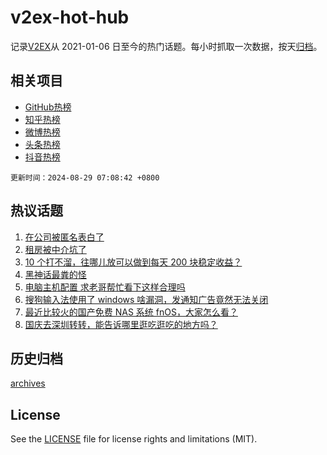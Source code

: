 # v2ex-hot-hub

 记录[V2EX](https://www.v2ex.com/)从 2021-01-06 日至今的热门话题。每小时抓取一次数据，按天[归档](archives)。
 
 ## 相关项目

- [GitHub热榜](https://github.com/snaildev/github-hot-hub)
- [知乎热榜](https://github.com/snaildev/zhihu-hot-hub)
- [微博热榜](https://github.com/snaildev/weibo-hot-hub)
- [头条热榜](https://github.com/snaildev/toutiao-hot-hub)
- [抖音热榜](https://github.com/snaildev/douyin-hot-hub)


 `更新时间：2024-08-29 07:08:42 +0800`

## 热议话题

1. [在公司被匿名表白了](https://www.v2ex.com/t/1068342)
1. [租房被中介坑了](https://www.v2ex.com/t/1068328)
1. [10 个打不溜，往哪儿放可以做到每天 200 块稳定收益？](https://www.v2ex.com/t/1068454)
1. [黑神话最粪的怪](https://www.v2ex.com/t/1068373)
1. [电脑主机配置 求老哥帮忙看下这样合理吗](https://www.v2ex.com/t/1068312)
1. [搜狗输入法使用了 windows 啥漏洞，发通知广告竟然无法关闭](https://www.v2ex.com/t/1068320)
1. [最近比较火的国产免费 NAS 系统 fnOS，大家怎么看？](https://www.v2ex.com/t/1068366)
1. [国庆去深圳转转，能告诉哪里逛吃逛吃的地方吗？](https://www.v2ex.com/t/1068383)

## 历史归档

[archives](archives)

## License

See the [LICENSE](LICENSE) file for license rights and limitations (MIT).

